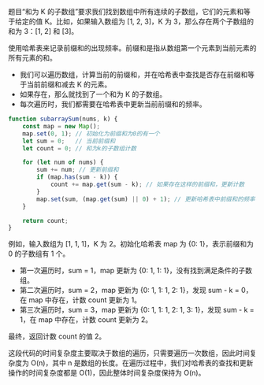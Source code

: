 题目“和为 K 的子数组”要求我们找到数组中所有连续的子数组，它们的元素和等于给定的值 K。比如，如果输入数组为 [1, 2, 3]，K 为 3，那么存在两个子数组的和为 3：[1, 2] 和 [3]。

使用哈希表来记录前缀和的出现频率。前缀和是指从数组第一个元素到当前元素的所有元素的和。

- 我们可以遍历数组，计算当前的前缀和，并在哈希表中查找是否存在前缀和等于当前前缀和减去 K 的元素。
- 如果存在，那么就找到了一个和为 K 的子数组。
- 每次遍历时，我们都需要在哈希表中更新当前前缀和的频率。
```javascript
function subarraySum(nums, k) {
    const map = new Map();
    map.set(0, 1); // 初始化为前缀和为0的有一个
    let sum = 0;   // 当前前缀和
    let count = 0; // 和为k的子数组计数

    for (let num of nums) {
        sum += num; // 更新前缀和
        if (map.has(sum - k)) {
            count += map.get(sum - k); // 如果存在这样的前缀和，更新计数
        }
        map.set(sum, (map.get(sum) || 0) + 1); // 更新哈希表中前缀和的频率
    }

    return count;
}
```
例如，输入数组为 [1, 1, 1]，K 为 2。初始化哈希表 map 为 {0: 1}，表示前缀和为 0 的子数组有 1 个。

- 第一次遍历时，sum = 1，map 更新为 {0: 1, 1: 1}，没有找到满足条件的子数组。
- 第二次遍历时，sum = 2，map 更新为 {0: 1, 1: 1, 2: 1}，发现 sum - k = 0，在 map 中存在，计数 count 更新为 1。
- 第三次遍历时，sum = 3，map 更新为 {0: 1, 1: 1, 2: 1, 3: 1}，发现 sum - k = 1，在 map 中存在，计数 count 更新为 2。

最终，返回计数 count 的值 2。

这段代码的时间复杂度主要取决于数组的遍历，只需要遍历一次数组，因此时间复杂度为 O(n)，其中 n 是数组的长度。在遍历过程中，我们对哈希表的查找和更新操作的时间复杂度都是 O(1)，因此整体时间复杂度保持为 O(n)。

